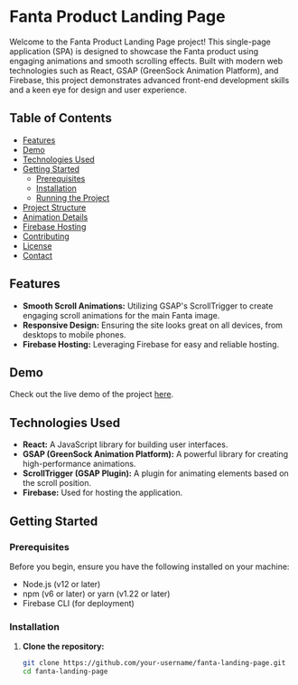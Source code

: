 # Fanta Product Landing Page

Welcome to the Fanta Product Landing Page project! This single-page application (SPA) is designed to showcase the Fanta product using engaging animations and smooth scrolling effects. Built with modern web technologies such as React, GSAP (GreenSock Animation Platform), and Firebase, this project demonstrates advanced front-end development skills and a keen eye for design and user experience.

## Table of Contents

- [Features](#features)
- [Demo](#demo)
- [Technologies Used](#technologies-used)
- [Getting Started](#getting-started)
  - [Prerequisites](#prerequisites)
  - [Installation](#installation)
  - [Running the Project](#running-the-project)
- [Project Structure](#project-structure)
- [Animation Details](#animation-details)
- [Firebase Hosting](#firebase-hosting)
- [Contributing](#contributing)
- [License](#license)
- [Contact](#contact)

## Features

- **Smooth Scroll Animations:** Utilizing GSAP's ScrollTrigger to create engaging scroll animations for the main Fanta image.
- **Responsive Design:** Ensuring the site looks great on all devices, from desktops to mobile phones.
- **Firebase Hosting:** Leveraging Firebase for easy and reliable hosting.

## Demo

Check out the live demo of the project [here](https://fantalandingpage.web.app/).

## Technologies Used

- **React:** A JavaScript library for building user interfaces.
- **GSAP (GreenSock Animation Platform):** A powerful library for creating high-performance animations.
- **ScrollTrigger (GSAP Plugin):** A plugin for animating elements based on the scroll position.
- **Firebase:** Used for hosting the application.

## Getting Started

### Prerequisites

Before you begin, ensure you have the following installed on your machine:

- Node.js (v12 or later)
- npm (v6 or later) or yarn (v1.22 or later)
- Firebase CLI (for deployment)

### Installation

1. **Clone the repository:**

   ```bash
   git clone https://github.com/your-username/fanta-landing-page.git
   cd fanta-landing-page
